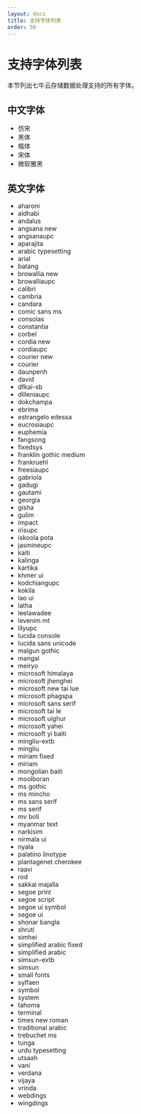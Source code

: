 ```yaml
---
layout: docs
title: 支持字体列表
order: 50
---
```


<a id="fonts"></a>
# 支持字体列表

本节列出七牛云存储数据处理支持的所有字体。  

<a id="fonts-chinese"></a>
## 中文字体

- 仿宋
- 黑体
- 楷体
- 宋体
- 微软雅黑

<a id="fonts-english"></a>
## 英文字体

- aharoni
- aldhabi
- andalus
- angsana new
- angsanaupc
- aparajita
- arabic typesetting
- arial
- batang
- browallia new
- browalliaupc
- calibri
- cambria
- candara
- comic sans ms
- consolas
- constantia
- corbel
- cordia new
- cordiaupc
- courier new
- courier
- daunpenh
- david
- dfkai-sb
- dilleniaupc
- dokchampa
- ebrima
- estrangelo edessa
- eucrosiaupc
- euphemia
- fangsong
- fixedsys
- franklin gothic medium
- frankruehl
- freesiaupc
- gabriola
- gadugi
- gautami
- georgia
- gisha
- gulim
- impact
- irisupc
- iskoola pota
- jasmineupc
- kaiti
- kalinga
- kartika
- khmer ui
- kodchiangupc
- kokila
- lao ui
- latha
- leelawadee
- levenim mt
- lilyupc
- lucida console
- lucida sans unicode
- malgun gothic
- mangal
- meiryo
- microsoft himalaya
- microsoft jhenghei
- microsoft new tai lue
- microsoft phagspa
- microsoft sans serif
- microsoft tai le
- microsoft uighur
- microsoft yahei
- microsoft yi baiti
- mingliu-extb
- mingliu
- miriam fixed
- miriam
- mongolian baiti
- moolboran
- ms gothic
- ms mincho
- ms sans serif
- ms serif
- mv boli
- myanmar text
- narkisim
- nirmala ui
- nyala
- palatino linotype
- plantagenet cherokee
- raavi
- rod
- sakkal majalla
- segoe print
- segoe script
- segoe ui symbol
- segoe ui
- shonar bangla
- shruti
- simhei
- simplified arabic fixed
- simplified arabic
- simsun-extb
- simsun
- small fonts
- sylfaen
- symbol
- system
- tahoma
- terminal
- times new roman
- traditional arabic
- trebuchet ms
- tunga
- urdu typesetting
- utsaah
- vani
- verdana
- vijaya
- vrinda
- webdings
- wingdings
